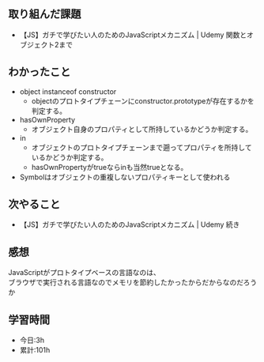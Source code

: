 ## 取り組んだ課題
- 【JS】ガチで学びたい人のためのJavaScriptメカニズム | Udemy 関数とオブジェクト2まで

## わかったこと
- object instanceof constructor
  - objectのプロトタイプチェーンにconstructor.prototypeが存在するかを判定する。
- hasOwnProperty
  - オブジェクト自身のプロパティとして所持しているかどうか判定する。
- in
  - オブジェクトのプロトタイプチェーンまで遡ってプロパティを所持しているかどうか判定する。
  - hasOwnPropertyがtrueならinも当然trueとなる。
- Symbolはオブジェクトの重複しないプロパティキーとして使われる

## 次やること
- 【JS】ガチで学びたい人のためのJavaScriptメカニズム | Udemy 続き

## 感想
JavaScriptがプロトタイプベースの言語なのは、  
ブラウザで実行される言語なのでメモリを節約したかったからだからなのだろうか

## 学習時間
- 今日:3h
- 累計:101h
